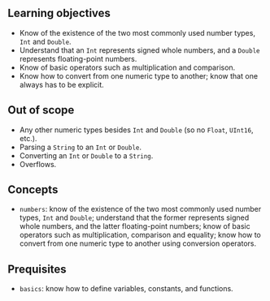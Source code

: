 ## Learning objectives

- Know of the existence of the two most commonly used number types, `Int` and `Double`.
- Understand that an `Int` represents signed whole numbers, and a `Double` represents floating-point numbers.
- Know of basic operators such as multiplication and comparison.
- Know how to convert from one numeric type to another; know that one always has to be explicit.

## Out of scope

- Any other numeric types besides `Int` and `Double` (so no `Float`, `UInt16`, etc.).
- Parsing a `String` to an `Int` or `Double`.
- Converting an `Int` or `Double` to a `String`.
- Overflows.

## Concepts

- `numbers`: know of the existence of the two most commonly used number types, `Int` and `Double`; understand that the former represents signed whole numbers, and the latter floating-point numbers; know of basic operators such as multiplication, comparison and equality; know how to convert from one numeric type to another using conversion operators.

## Prequisites

- `basics`: know how to define variables, constants, and functions.
